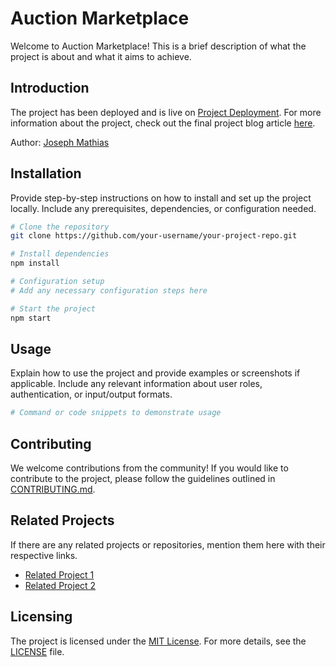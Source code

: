 # Auction Marketplace

Welcome to Auction Marketplace! This is a brief description of what the project is about and what it aims to achieve.

## Introduction

The project has been deployed and is live on [Project Deployment](https://your-project-url.com). For more information about the project, check out the final project blog article [here](https://your-project-blog-article.com).

Author: [Joseph Mathias](https://www.linkedin.com/in/your-linkedin-profile)

## Installation

Provide step-by-step instructions on how to install and set up the project locally. Include any prerequisites, dependencies, or configuration needed.

```bash
# Clone the repository
git clone https://github.com/your-username/your-project-repo.git

# Install dependencies
npm install

# Configuration setup
# Add any necessary configuration steps here

# Start the project
npm start
```

## Usage

Explain how to use the project and provide examples or screenshots if applicable. Include any relevant information about user roles, authentication, or input/output formats.

```bash
# Command or code snippets to demonstrate usage
```

## Contributing

We welcome contributions from the community! If you would like to contribute to the project, please follow the guidelines outlined in [CONTRIBUTING.md](https://github.com/your-username/your-project-repo/blob/main/CONTRIBUTING.md).

## Related Projects

If there are any related projects or repositories, mention them here with their respective links.

- [Related Project 1](https://github.com/related-project-1)
- [Related Project 2](https://github.com/related-project-2)

## Licensing

The project is licensed under the [MIT License](https://opensource.org/licenses/MIT). For more details, see the [LICENSE](https://github.com/your-username/your-project-repo/blob/main/LICENSE) file.